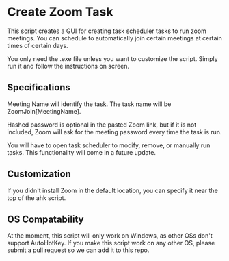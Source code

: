 # Create Zoom Task

This script creates a GUI for creating task scheduler tasks to run zoom meetings. You can schedule to automatically join certain meetings at certain times of certain days.

You only need the .exe file unless you want to customize the script. Simply run it and follow the instructions on screen.

## Specifications

Meeting Name will identify the task. The task name will be ZoomJoin\[MeetingName\].

Hashed password is optional in the pasted Zoom link, but if it is not included, Zoom will ask for the meeting password every time the task is run.

You will have to open task scheduler to modify, remove, or manually run tasks. This functionality will come in a future update.

## Customization

If you didn't install Zoom in the default location, you can specify it near the top of the ahk script. 

## OS Compatability

At the moment, this script will only work on Windows, as other OSs don't support AutoHotKey. If you make this script work on any other OS, please submit a pull request so we can add it to this repo.
